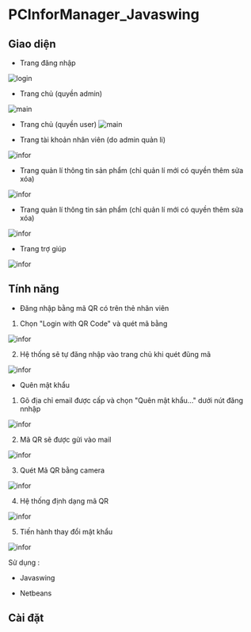 # PCInforManager_Javaswing

## Giao diện

- Trang đăng nhập

![login](https://raw.githubusercontent.com/Theanishtar/Images/master/PcInforManager/login.png)

- Trang chủ (quyền admin)

![main](https://raw.githubusercontent.com/Theanishtar/Images/master/PcInforManager/home.png)

- Trang chủ (quyền user)
![main](https://raw.githubusercontent.com/Theanishtar/Images/master/PcInforManager/home_noun-admin.png)

- Trang tài khoản nhân viên (do admin quản li)

![infor](https://raw.githubusercontent.com/Theanishtar/Images/master/PcInforManager/account.png)

- Trang quản lí thông tin sản phẩm (chỉ quản lí mới có quyền thêm sửa xóa)

![infor](https://raw.githubusercontent.com/Theanishtar/Images/master/PcInforManager/product.png)

- Trang quản lí thông tin  sản phẩm (chỉ quản lí mới có quyền thêm sửa xóa)

![infor](https://raw.githubusercontent.com/Theanishtar/Images/master/PcInforManager/model.png)

- Trang trợ giúp

![infor](https://raw.githubusercontent.com/Theanishtar/Images/master/PcInforManager/help.png)

## Tính năng

- Đăng nhập bằng mã QR có trên thẻ nhân viên

1. Chọn "Login with QR Code" và quét mã bằng 

![infor](https://raw.githubusercontent.com/Theanishtar/Images/master/PcInforManager/loginWithQRCode.png)

2. Hệ thống sẽ tự đăng nhập vào trang chủ khi quét đũng mã 

![infor](https://raw.githubusercontent.com/Theanishtar/Images/master/PcInforManager/loginWithQRCode_step2.png)

- Quên mật khẩu
1. Gõ địa chỉ email được cấp và chọn "Quên mật khẩu..." dưới nút đăng nnhập

![infor](https://raw.githubusercontent.com/Theanishtar/Images/master/PcInforManager/changePassword.png)

2. Mã QR sẽ được gửi vào mail

![infor](https://raw.githubusercontent.com/Theanishtar/Images/master/PcInforManager/changePassword_step2.png)

3. Quét Mã QR bằng camera 

![infor](https://raw.githubusercontent.com/Theanishtar/Images/master/PcInforManager/changePassword_step3.png)

4. Hệ thống định dạng mã QR

![infor](https://raw.githubusercontent.com/Theanishtar/Images/master/PcInforManager/changePassword_step4.png)

5. Tiến hành thay đổi mật khẩu

![infor](https://raw.githubusercontent.com/Theanishtar/Images/master/PcInforManager/changePassword_step5.png)


Sử dụng :

- Javaswing

- Netbeans

## Cài đặt
